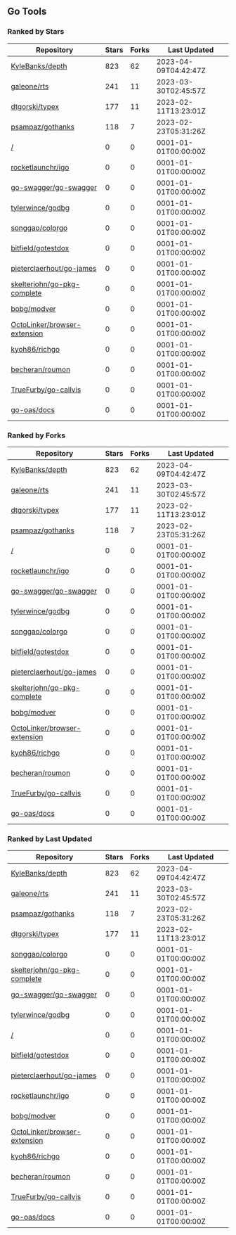 ## Go Tools

### Ranked by Stars

| Repository | Stars | Forks | Last Updated |
|------------|-------|-------|--------------|
| [KyleBanks/depth](https://github.com/KyleBanks/depth) | 823 | 62 | 2023-04-09T04:42:47Z |
| [galeone/rts](https://github.com/galeone/rts) | 241 | 11 | 2023-03-30T02:45:57Z |
| [dtgorski/typex](https://github.com/dtgorski/typex) | 177 | 11 | 2023-02-11T13:23:01Z |
| [psampaz/gothanks](https://github.com/psampaz/gothanks) | 118 | 7 | 2023-02-23T05:31:26Z |
| [/](https://github.com/dustinblackman/gomodrun/) | 0 | 0 | 0001-01-01T00:00:00Z |
| [rocketlaunchr/igo](https://github.com/rocketlaunchr/igo) | 0 | 0 | 0001-01-01T00:00:00Z |
| [go-swagger/go-swagger](https://github.com/go-swagger/go-swagger) | 0 | 0 | 0001-01-01T00:00:00Z |
| [tylerwince/godbg](https://github.com/tylerwince/godbg) | 0 | 0 | 0001-01-01T00:00:00Z |
| [songgao/colorgo](https://github.com/songgao/colorgo) | 0 | 0 | 0001-01-01T00:00:00Z |
| [bitfield/gotestdox](https://github.com/bitfield/gotestdox) | 0 | 0 | 0001-01-01T00:00:00Z |
| [pieterclaerhout/go-james](https://github.com/pieterclaerhout/go-james) | 0 | 0 | 0001-01-01T00:00:00Z |
| [skelterjohn/go-pkg-complete](https://github.com/skelterjohn/go-pkg-complete) | 0 | 0 | 0001-01-01T00:00:00Z |
| [bobg/modver](https://github.com/bobg/modver) | 0 | 0 | 0001-01-01T00:00:00Z |
| [OctoLinker/browser-extension](https://github.com/OctoLinker/browser-extension) | 0 | 0 | 0001-01-01T00:00:00Z |
| [kyoh86/richgo](https://github.com/kyoh86/richgo) | 0 | 0 | 0001-01-01T00:00:00Z |
| [becheran/roumon](https://github.com/becheran/roumon) | 0 | 0 | 0001-01-01T00:00:00Z |
| [TrueFurby/go-callvis](https://github.com/TrueFurby/go-callvis) | 0 | 0 | 0001-01-01T00:00:00Z |
| [go-oas/docs](https://github.com/go-oas/docs) | 0 | 0 | 0001-01-01T00:00:00Z |

### Ranked by Forks

| Repository | Stars | Forks | Last Updated |
|------------|-------|-------|--------------|
| [KyleBanks/depth](https://github.com/KyleBanks/depth) | 823 | 62 | 2023-04-09T04:42:47Z |
| [galeone/rts](https://github.com/galeone/rts) | 241 | 11 | 2023-03-30T02:45:57Z |
| [dtgorski/typex](https://github.com/dtgorski/typex) | 177 | 11 | 2023-02-11T13:23:01Z |
| [psampaz/gothanks](https://github.com/psampaz/gothanks) | 118 | 7 | 2023-02-23T05:31:26Z |
| [/](https://github.com/dustinblackman/gomodrun/) | 0 | 0 | 0001-01-01T00:00:00Z |
| [rocketlaunchr/igo](https://github.com/rocketlaunchr/igo) | 0 | 0 | 0001-01-01T00:00:00Z |
| [go-swagger/go-swagger](https://github.com/go-swagger/go-swagger) | 0 | 0 | 0001-01-01T00:00:00Z |
| [tylerwince/godbg](https://github.com/tylerwince/godbg) | 0 | 0 | 0001-01-01T00:00:00Z |
| [songgao/colorgo](https://github.com/songgao/colorgo) | 0 | 0 | 0001-01-01T00:00:00Z |
| [bitfield/gotestdox](https://github.com/bitfield/gotestdox) | 0 | 0 | 0001-01-01T00:00:00Z |
| [pieterclaerhout/go-james](https://github.com/pieterclaerhout/go-james) | 0 | 0 | 0001-01-01T00:00:00Z |
| [skelterjohn/go-pkg-complete](https://github.com/skelterjohn/go-pkg-complete) | 0 | 0 | 0001-01-01T00:00:00Z |
| [bobg/modver](https://github.com/bobg/modver) | 0 | 0 | 0001-01-01T00:00:00Z |
| [OctoLinker/browser-extension](https://github.com/OctoLinker/browser-extension) | 0 | 0 | 0001-01-01T00:00:00Z |
| [kyoh86/richgo](https://github.com/kyoh86/richgo) | 0 | 0 | 0001-01-01T00:00:00Z |
| [becheran/roumon](https://github.com/becheran/roumon) | 0 | 0 | 0001-01-01T00:00:00Z |
| [TrueFurby/go-callvis](https://github.com/TrueFurby/go-callvis) | 0 | 0 | 0001-01-01T00:00:00Z |
| [go-oas/docs](https://github.com/go-oas/docs) | 0 | 0 | 0001-01-01T00:00:00Z |

### Ranked by Last Updated

| Repository | Stars | Forks | Last Updated |
|------------|-------|-------|--------------|
| [KyleBanks/depth](https://github.com/KyleBanks/depth) | 823 | 62 | 2023-04-09T04:42:47Z |
| [galeone/rts](https://github.com/galeone/rts) | 241 | 11 | 2023-03-30T02:45:57Z |
| [psampaz/gothanks](https://github.com/psampaz/gothanks) | 118 | 7 | 2023-02-23T05:31:26Z |
| [dtgorski/typex](https://github.com/dtgorski/typex) | 177 | 11 | 2023-02-11T13:23:01Z |
| [songgao/colorgo](https://github.com/songgao/colorgo) | 0 | 0 | 0001-01-01T00:00:00Z |
| [skelterjohn/go-pkg-complete](https://github.com/skelterjohn/go-pkg-complete) | 0 | 0 | 0001-01-01T00:00:00Z |
| [go-swagger/go-swagger](https://github.com/go-swagger/go-swagger) | 0 | 0 | 0001-01-01T00:00:00Z |
| [tylerwince/godbg](https://github.com/tylerwince/godbg) | 0 | 0 | 0001-01-01T00:00:00Z |
| [/](https://github.com/dustinblackman/gomodrun/) | 0 | 0 | 0001-01-01T00:00:00Z |
| [bitfield/gotestdox](https://github.com/bitfield/gotestdox) | 0 | 0 | 0001-01-01T00:00:00Z |
| [pieterclaerhout/go-james](https://github.com/pieterclaerhout/go-james) | 0 | 0 | 0001-01-01T00:00:00Z |
| [rocketlaunchr/igo](https://github.com/rocketlaunchr/igo) | 0 | 0 | 0001-01-01T00:00:00Z |
| [bobg/modver](https://github.com/bobg/modver) | 0 | 0 | 0001-01-01T00:00:00Z |
| [OctoLinker/browser-extension](https://github.com/OctoLinker/browser-extension) | 0 | 0 | 0001-01-01T00:00:00Z |
| [kyoh86/richgo](https://github.com/kyoh86/richgo) | 0 | 0 | 0001-01-01T00:00:00Z |
| [becheran/roumon](https://github.com/becheran/roumon) | 0 | 0 | 0001-01-01T00:00:00Z |
| [TrueFurby/go-callvis](https://github.com/TrueFurby/go-callvis) | 0 | 0 | 0001-01-01T00:00:00Z |
| [go-oas/docs](https://github.com/go-oas/docs) | 0 | 0 | 0001-01-01T00:00:00Z |

